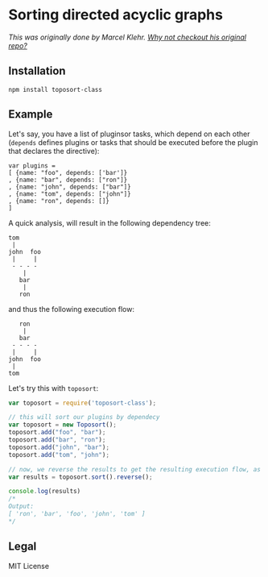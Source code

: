 # Sorting directed acyclic graphs
_This was originally done by Marcel Klehr. [Why not checkout his original repo?](https://github.com/marcelklehr/node-toposort)_

## Installation
`npm install toposort-class`

## Example
Let's say, you have a list of pluginsor tasks, which depend on each other (`depends` defines plugins or tasks that should be executed before the plugin that declares the directive):

```
var plugins =
[ {name: "foo", depends: ['bar']}
, {name: "bar", depends: ["ron"]}
, {name: "john", depends: ["bar"]}
, {name: "tom", depends: ["john"]}
, {name: "ron", depends: []}
]
```

A quick analysis, will result in the following dependency tree:

```
tom
 |
john  foo
 |     |
 - - - - 
    |
   bar
    |
   ron
```

and thus the following execution flow:

```
   ron
    |
   bar
 - - - - 
 |     |
john  foo
 |
tom
```

Let's try this with `toposort`:

```js
var toposort = require('toposort-class');

// this will sort our plugins by dependecy
var toposort = new Toposort();
toposort.add("foo", "bar");
toposort.add("bar", "ron");
toposort.add("john", "bar");
toposort.add("tom", "john");

// now, we reverse the results to get the resulting execution flow, as above
var results = toposort.sort().reverse();

console.log(results)
/*
Output:
[ 'ron', 'bar', 'foo', 'john', 'tom' ]
*/
```

## Legal
MIT License
